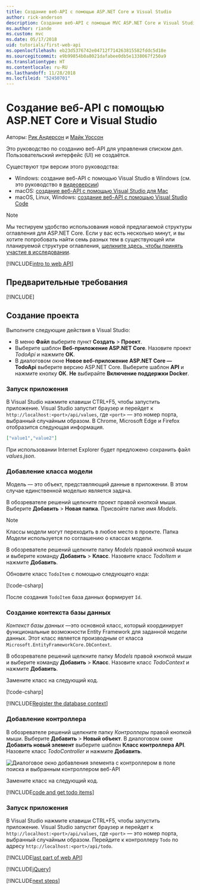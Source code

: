 ```yaml
---
title: Создание веб-API с помощью ASP.NET Core и Visual Studio
author: rick-anderson
description: Создание веб-API с помощью MVC ASP.NET Core и Visual Studio в Windows
ms.author: riande
ms.custom: mvc
ms.date: 05/17/2018
uid: tutorials/first-web-api
ms.openlocfilehash: eb23d5376742e04712f714263815582fddc5d18e
ms.sourcegitcommit: e9b99854b0a8021dafabee0db5e1338067f250a9
ms.translationtype: HT
ms.contentlocale: ru-RU
ms.lasthandoff: 11/28/2018
ms.locfileid: "52450701"
---
```

# <a name="create-a-web-api-with-aspnet-core-and-visual-studio"></a>Создание веб-API с помощью ASP.NET Core и Visual Studio

Авторы: [Рик Андерсон](https://twitter.com/RickAndMSFT) и [Майк Уоссон](https://github.com/mikewasson)

Это руководство по созданию веб-API для управления списком дел. Пользовательский интерфейс (UI) не создаётся.

Существуют три версии этого руководства:

* Windows: создание веб-API с помощью Visual Studio в Windows (см. это руководство в [видеоверсии](https://www.youtube.com/watch?v=TTkhEyGBfAk))
* macOS: [создание веб-API с помощью Visual Studio для Mac](xref:tutorials/first-web-api-mac)
* macOS, Linux, Windows: [создание веб-API с помощью Visual Studio Code](xref:tutorials/web-api-vsc)

<!-- WARNING: The code AND images in this doc are used by uid: tutorials/web-api-vsc, tutorials/first-web-api-mac and tutorials/first-web-api. If you change any code/images in this tutorial, update uid: tutorials/web-api-vsc -->

> [!NOTE]
> Мы тестируем удобство использования новой предлагаемой структуры оглавления для ASP.NET Core.  Если у вас есть несколько минут, и вы хотите попробовать найти семь разных тем в существующей или планируемой структуре оглавления, [щелкните здесь, чтобы принять участие в исследовании](https://dpk4xbh5.optimalworkshop.com/treejack/rps16hd5).

[!INCLUDE[intro to web API](../includes/webApi/intro.md)]

## <a name="prerequisites"></a>Предварительные требования

[!INCLUDE[](~/includes/net-core-prereqs-windows.md)]

## <a name="create-the-project"></a>Создание проекта

Выполните следующие действия в Visual Studio:

* В меню **Файл** выберите пункт **Создать** > **Проект**.
* Выберите шаблон **Веб-приложение ASP.NET Core**. Назовите проект *TodoApi* и нажмите **OK**.
* В диалоговом окне **Новое веб-приложение ASP.NET Core — TodoApi** выберите версию ASP.NET Core. Выберите шаблон **API** и нажмите кнопку **ОК**. **Не** выбирайте **Включение поддержки Docker**.

### <a name="launch-the-app"></a>Запуск приложения

В Visual Studio нажмите клавиши CTRL+F5, чтобы запустить приложение. Visual Studio запустит браузер и перейдет к `http://localhost:<port>/api/values`, где `<port>` — это номер порта, выбранный случайным образом. В Chrome, Microsoft Edge и Firefox отобразится следующая информация.

```json
["value1","value2"]
```

При использовании Internet Explorer будет предложено сохранить файл *values.json*.

### <a name="add-a-model-class"></a>Добавление класса модели

Модель — это объект, представляющий данные в приложении. В этом случае единственной моделью является задача.

В обозревателе решений щелкните проект правой кнопкой мыши. Выберите **Добавить** > **Новая папка**. Присвойте папке имя *Models*.

> [!NOTE]
> Классы модели могут переходить в любое место в проекте. Папка *Модели* используется по соглашению о классах модели.

В обозревателе решений щелкните папку *Models* правой кнопкой мыши и выберите команду **Добавить** > **Класс**. Назовите класс *TodoItem* и нажмите **Добавить**.

Обновите класс `TodoItem` с помощью следующего кода:

[!code-csharp[](first-web-api/samples/2.0/TodoApi/Models/TodoItem.cs)]

После создания `TodoItem` база данных формирует `Id`.

### <a name="create-the-database-context"></a>Создание контекста базы данных

*Контекст базы данных* —это основной класс, который координирует функциональные возможности Entity Framework для заданной модели данных. Этот класс является производным от класса `Microsoft.EntityFrameworkCore.DbContext`.

В обозревателе решений щелкните папку *Models* правой кнопкой мыши и выберите команду **Добавить** > **Класс**. Назовите класс *TodoContext* и нажмите **Добавить**.

Замените класс на следующий код.

[!code-csharp[](first-web-api/samples/2.0/TodoApi/Models/TodoContext.cs)]

[!INCLUDE[Register the database context](../includes/webApi/register_dbContext.md)]

### <a name="add-a-controller"></a>Добавление контроллера

В обозревателе решений щелкните папку *Контроллеры* правой кнопкой мыши. Выберите **Добавить** > **Новый объект**. В диалоговом окне **Добавить новый элемент** выберите шаблон **Класс контроллера API**. Назовите класс *TodoController* и нажмите **Добавить**.

![Диалоговое окно добавления элемента с контроллером в поле поиска и выбранным контроллером веб-API](first-web-api/_static/new_controller.png)

Замените класс на следующий код.

[!INCLUDE[code and get todo items](../includes/webApi/getTodoItems.md)]

### <a name="launch-the-app"></a>Запуск приложения

В Visual Studio нажмите клавиши CTRL+F5, чтобы запустить приложение. Visual Studio запустит браузер и перейдет к `http://localhost:<port>/api/values`, где `<port>` — это номер порта, выбранный случайным образом. Перейдите к контроллеру `Todo` по адресу `http://localhost:<port>/api/todo`.

[!INCLUDE[last part of web API](../includes/webApi/end.md)]

[!INCLUDE[jQuery](../includes/webApi/add-jquery.md)]

[!INCLUDE[next steps](../includes/webApi/next.md)]
